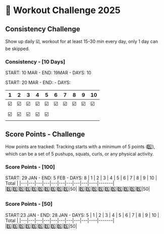 # 💪 Workout Challenge 2025

## Consistency Challenge
Show up daily ☑️, workout for at least 15-30 min every day, only 1 day can be skipped.

### Consistency - [10 Days]
START: 10 MAR - END: 19MAR - DAYS: 10

START: 20 MAR - END: - DAYS:

| 1 | 2 | 3 | 4 | 5 | 6 | 7 | 8 | 9 | 10 |
|---|---|---|---|---|---|---|---|---|----|
|☑️|☑️|☑️|☑️|☑️|☑️|☑️|☑️|☑️|☑️|
|☑️|☑️|☑️|☑️|☑️|

## Score Points - Challenge
How points are tracked: Tracking starts with a minimum of 5 points (5️⃣), which can be a set of 5 pushups, squats, curls, or any physical activity.

### Score Points - [100]
START: 29 JAN - END: 5 FEB - DAYS: 8
| 1 | 2 | 3 | 4 | 5 | 6 | 7 | 8 | 9 | 10 | Total |
|---|---|---|---|---|---|---|---|---|----|-------|
|5️⃣|5️⃣|5️⃣|5️⃣|5️⃣|5️⃣|5️⃣|5️⃣|5️⃣|5️⃣|50|
|5️⃣|5️⃣|5️⃣|5️⃣|5️⃣|5️⃣|5️⃣|5️⃣|5️⃣|5️⃣|50|

### Score Points - [50]
START:23 JAN - END: 28 JAN - DAYS: 5
| 1 | 2 | 3 | 4 | 5 | 6 | 7 | 8 | 9 | 10 | Total |
|---|---|---|---|---|---|---|---|---|----|-------|
|5️⃣|5️⃣|5️⃣|5️⃣|5️⃣|5️⃣|5️⃣|5️⃣|5️⃣|5️⃣|50|
